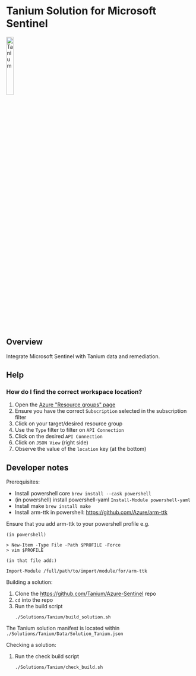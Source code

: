 # Tanium Solution for Microsoft Sentinel

<img src="./images/Tanium.svg" alt="Tanium" width="20%"/><br>

## Overview

Integrate Microsoft Sentinel with Tanium data and remediation.

## Help

### How do I find the correct workspace location?

1. Open the [Azure "Resource groups" page](https://portal.azure.com/#blade/HubsExtension/BrowseResourceGroups)
2. Ensure you have the correct `Subscription` selected in the subscription filter
3. Click on your target/desired resource group
4. Use the `Type` filter to filter on `API Connection`
5. Click on the desired `API Connection`
6. Click on `JSON View` (right side)
7. Observe the value of the `location` key (at the bottom)

## Developer notes

Prerequisites:

- Install powershell core `brew install --cask powershell`
- (in powershell) install powershell-yaml `Install-Module powershell-yaml`
- Install make `brew install make`
- Install arm-ttk in powershell: https://github.com/Azure/arm-ttk

Ensure that you add arm-ttk to your powershell profile e.g.

```
(in powershell)

> New-Item -Type File -Path $PROFILE -Force
> vim $PROFILE

(in that file add:)

Import-Module /full/path/to/import/module/for/arm-ttk
```

Building a solution:

1. Clone the https://github.com/Tanium/Azure-Sentinel repo
2. `cd` into the repo
3. Run the build script
   ```
   ./Solutions/Tanium/build_solution.sh
   ```

The Tanium solution manifest is located within `./Solutions/Tanium/Data/Solution_Tanium.json`

Checking a solution:

1. Run the check build script
   ```
   ./Solutions/Tanium/check_build.sh
   ```

